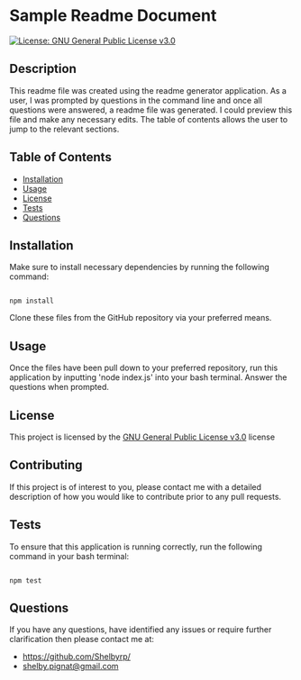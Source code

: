 
  # Sample Readme Document

  [![License: GNU General Public License v3.0](https://img.shields.io/badge/License-GNU%20General%20Public%20License%20v3.0-yellow.svg)](https://www.gnu.org/licenses/gpl-3.0.en.html)

  ## Description
  This readme file was created using the readme generator application. As a user, I was prompted by questions in the command line and once all questions were answered, a readme file was generated. I could preview this file and make any necessary edits. The table of contents allows the user to jump to the relevant sections.

  ## Table of Contents
  - [Installation](#installation)
  - [Usage](#usage)
  - [License](#license)
  - [Tests](#tests)
  - [Questions](#questions)

  ## Installation 
  Make sure to install necessary dependencies by running the following command: 

  ```

  npm install

  ```
  Clone these files from the GitHub repository via your preferred means.

  ## Usage
  Once the files have been pull down to your preferred repository, run this application by inputting 'node index.js' into your bash terminal. Answer the questions when prompted.

  ## License
  This project is licensed by the [GNU General Public License v3.0](https://www.gnu.org/licenses/gpl-3.0.en.html) license

  ## Contributing 
  If this project is of interest to you, please contact me with a detailed description of how you would like to contribute prior to any pull requests.

  ## Tests 
  To ensure that this application is running correctly, run the following command in your bash terminal:

  ```

  npm test

  ```

  ## Questions
  If you have any questions, have identified any issues or require further clarification then please contact me at:
  - https://github.com/Shelbyrp/
  - shelby.pignat@gmail.com

